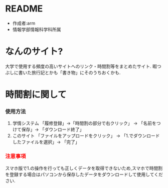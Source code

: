 # README
* 作成者:arm
* 情報学部情報科学科所属

# なんのサイト?
大学で使用する頻度の高いサイトへのリンク・時間割等をまとめたサイト.
暇つぶしに書いた旅行記とかも「書き物」にそのうちおくかも.

# 時間割に関して
### 使用方法
1. 学情システム
「履修登録」$\rightarrow$「時間割の部分で右クリック」 $\rightarrow$ 「名前をつけて保存」$\rightarrow$ 「ダウンロード終了」
2. このサイト
「ファイルをアップロードをクリック」 $\rightarrow$ 「1.でダウンロードしたファイルを選択」$\rightarrow$ 「完了」
### <font color="red">注意事項</font>
スマホ版で1.の操作を行っても正しくデータを取得できないため,スマホで時間割を登録する場合はパソコンから保存したデータをダウンロードして使用してください.
